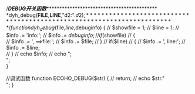 /*****DEBUG开关函数************************************************
*dyh_debug(__FILE__,__LINE__,"d2:".$d2);
***********************************************************************/
function dyh_debug($file,$line,$debuginfo) {
// $showfile = 1;
// $line = 1;
//	$info .= 'info:';
//	$info .= $debuginfo;
	// if($showfile)
	// {	
//		$info .= ', ==>file:';
		// $info .= $file;
	// }
	// if($line)
	// {
		// $info .= ', line:';
		// $info .= $line;	
	// }
	// echo $info;
	// echo ";<br />";	
}

//调试函数
function ECOHO_DEBUG($str)
{
	// return;
//	echo $str."<br/>";
}